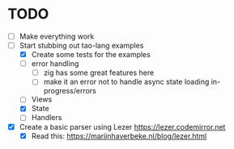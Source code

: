 # TODO

- [ ] Make everything work
- [ ] Start stubbing out tao-lang examples
  - [x] Create some tests for the examples
  - [ ] error handling
    - [ ] zig has some great features here
    - [ ] make it an error not to handle async state loading in-progress/errors
  - [ ] Views
  - [x] State
  - [ ] Handlers
- [x] Create a basic parser using Lezer https://lezer.codemirror.net
  - [x] Read this: https://marijnhaverbeke.nl/blog/lezer.html